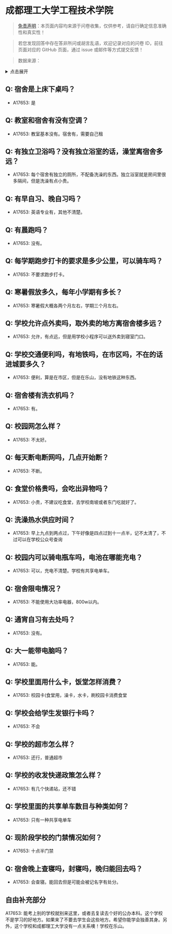 # 成都理工大学工程技术学院

> [免责声明](https://colleges.chat/#_3)：本页面内容均来源于问卷收集，仅供参考，请自行确定信息准确性和真实性！

> 若您发现回答中存在答非所问或胡言乱语，欢迎记录对应的问卷 ID，前往页面对应的 GitHub 页面，通过 issue 或邮件等方式提交反馈！

> 数据来源：

<details><summary>点击展开</summary>
<ul>
<li>A17653: 匿名 (2023 年 06 月)</li>
</ul>
</details>

## Q: 宿舍是上床下桌吗？

- A17653: 是

## Q: 教室和宿舍有没有空调？

- A17653: 教室基本没有。宿舍有，需要自己租

## Q: 有独立卫浴吗？没有独立浴室的话，澡堂离宿舍多远？

- A17653: 每个宿舍有独立的厕所，不配备洗澡的东西。独立浴室就是房间里很多隔间，但是洗澡有点小贵。

## Q: 有早自习、晚自习吗？

- A17653: 英语专业有，其他不清楚。

## Q: 有晨跑吗？

- A17653: 没有。

## Q: 每学期跑步打卡的要求是多少公里，可以骑车吗？

- A17653: 不要求跑步打卡。

## Q: 寒暑假放多久，每年小学期有多长？

- A17653: 寒暑假大概各两个月左右，学期三个月左右。

## Q: 学校允许点外卖吗，取外卖的地方离宿舍楼多远？

- A17653: 允许，有点远，但是用学校小程序可以送外卖到寝室门口。

## Q: 学校交通便利吗，有地铁吗，在市区吗，不在的话进城要多久？

- A17653: 便利，算是在市区，但是在乐山，没有地铁这种东西。

## Q: 宿舍楼有洗衣机吗？

- A17653: 有。

## Q: 校园网怎么样？

- A17653: 不太好。

## Q: 每天断电断网吗，几点开始断？

- A17653: 不断。

## Q: 食堂价格贵吗，会吃出异物吗？

- A17653: 小贵，不建议吃食堂，去学校南坡或者东门吃就好了。

## Q: 洗澡热水供应时间？

- A17653: 早上九点到两点过，下午好像是四点过到十一点半，记不太清了，不过可以在学校公众号查询

## Q: 校园内可以骑电瓶车吗，电池在哪能充电？

- A17653: 可以，充电不清楚。学校有共享电单车。

## Q: 宿舍限电情况？

- A17653: 不能使用大功率电器，800w以内。

## Q: 通宵自习有去处吗？

- A17653: 没有。

## Q: 大一能带电脑吗？

- A17653: 能。

## Q: 学校里面用什么卡，饭堂怎样消费？

- A17653: 校园卡(食堂用，澡卡，水卡，刷校园卡消费食堂

## Q: 学校会给学生发银行卡吗？

- A17653: 不会

## Q: 学校的超市怎么样？

- A17653: 还行，普通超市

## Q: 学校的收发快递政策怎么样？

- A17653: 有几个快递站，还不错

## Q: 学校里面的共享单车数目与种类如何？

- A17653: 只有一种共享电单车

## Q: 现阶段学校的门禁情况如何？

- A17653: 十点半门禁

## Q: 宿舍晚上查寝吗，封寝吗，晚归能回去吗？

- A17653: 会查寝。能回去但是可能会被记名字有处分。

## 自由补充部分

A17653: 能考上别的学校就别来这里，或者去复读去个好的公办本科。这个学校不是学习的好地方。如果来了不要去学生会这些地方。希望你能学会独善其身。另外，这个学校和成都理工大学没有一点关系噢！学校在乐山。
